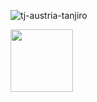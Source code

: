 ![tj-austria-tanjiro](https://github.com/Shreyas002-6/Shreyas002-6/assets/77008131/af3080cc-a6dd-40a9-bff2-f0b82b9875d7)

<img src="[https://your-image-url.type](https://github.com/Shreyas002-6/Shreyas002-6/assets/77008131/af3080cc-a6dd-40a9-bff2-f0b82b9875d7)https://github.com/Shreyas002-6/Shreyas002-6/assets/77008131/af3080cc-a6dd-40a9-bff2-f0b82b9875d7" width="100" height="100">
